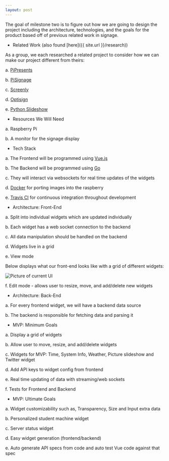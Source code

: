 ```yaml
---
layout: post
---
```


The goal of milestone two is to figure out how we are going to design the project including the architecture, technologies, and the goals for the product based off of previous related work in signage.

- Related Work (also found [here]({{ site.url }}/research))

As a group, we each researched a related project to consider how we can make our project different from theirs:

a. [PiPresents](https://pipresents.wordpress.com/)

b. [PiSignage](https://pisignage.com/)

c. [Screenly](https://www.optisigns.com/optisigns-raspberrypi/?utm_source=google&utm_medium=ppc&utm_campaign=raspberry_pi&utm_term=general_informational&gclid=Cj0KCQiAm4TyBRDgARIsAOU75srWsMYYkqIoj8vSzuR8n-5zDIU_Bov4JFyvPD9vMwClIZJv1qprxagaAse-EALw_wcB)

d. [Optisign](https://www.screenly.io/blog/2018/10/04/diy-digital-signage/)

e. [Python Slideshow](https://github.com/andrewdelph/python-slideshow-with-time-and-weather)

- Resources We Will Need

a. Raspberry Pi

b. A monitor for the signage display

- Tech Stack

a. The Frontend will be programmed using [Vue.js](https://vuejs.org/)

b. The Backend will be programmed using [Go](https://golang.org/)

c. They will interact via websockets for real time updates of the widgets

d. [Docker](https://www.docker.com/) for porting images into the raspberry

e. [Travis CI](https://travis-ci.org/) for continuous integration throughout development

- Architecture: Front-End

a. Split into individual widgets which are updated individually

b. Each widget has a web socket connection to the backend

c. All data manipulation should be handled on the backend

d. Widgets live in a grid

e. View mode

Below displays what our front-end looks like with a grid of different widgets:

![Picture of current UI](https://raw.githubusercontent.com/pisign/pisign.github.io/master/updates/frontend.PNG)

f. Edit mode - allows user to resize, move, and add/delete new widgets

- Architecture: Back-End

a. For every frontend widget, we will have a backend data source

b. The backend is responsible for fetching data and parsing it

- MVP: Minimum Goals

a. Display a grid of widgets

b. Allow user to move, resize, and add/delete widgets

c. Widgets for MVP: Time, System Info, Weather, Picture slideshow and Twitter widget

d. Add API keys to widget config from frontend

e. Real time updating of data with streaming/web sockets

f. Tests for Frontend and Backend

- MVP: Ultimate Goals

a. Widget customizability such as, Transparency, Size and Input extra data

b. Personalized student machine widget

c. Server status widget

d. Easy widget generation (frontend/backend)

e. Auto generate API specs from code and auto test Vue code against that spec



